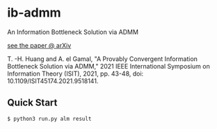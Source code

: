 # ib-admm
An Information Bottleneck Solution via ADMM

[see the paper @ arXiv](https://arxiv.org/abs/2102.04729)

T. -H. Huang and A. el Gamal, "A Provably Convergent Information Bottleneck Solution via ADMM," 2021 IEEE International Symposium on Information Theory (ISIT), 2021, pp. 43-48, doi: 10.1109/ISIT45174.2021.9518141.

## Quick Start
```
$ python3 run.py alm result
```

